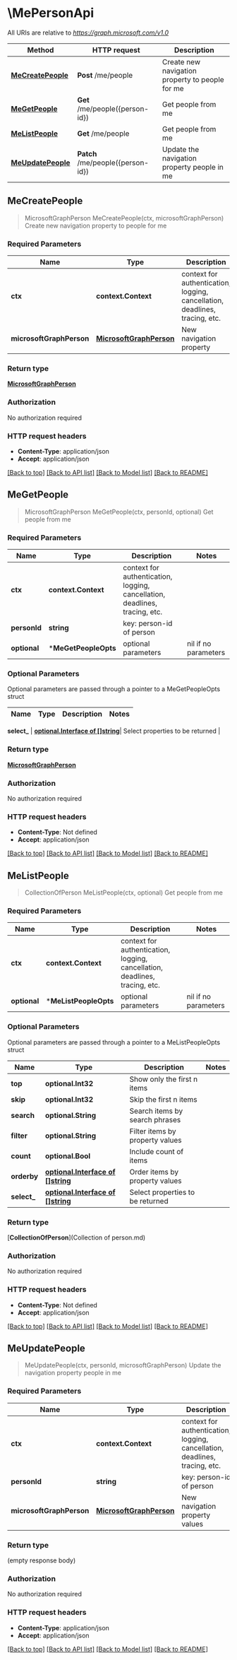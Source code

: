 # \MePersonApi

All URIs are relative to *https://graph.microsoft.com/v1.0*

Method | HTTP request | Description
------------- | ------------- | -------------
[**MeCreatePeople**](MePersonApi.md#MeCreatePeople) | **Post** /me/people | Create new navigation property to people for me
[**MeGetPeople**](MePersonApi.md#MeGetPeople) | **Get** /me/people({person-id}) | Get people from me
[**MeListPeople**](MePersonApi.md#MeListPeople) | **Get** /me/people | Get people from me
[**MeUpdatePeople**](MePersonApi.md#MeUpdatePeople) | **Patch** /me/people({person-id}) | Update the navigation property people in me



## MeCreatePeople

> MicrosoftGraphPerson MeCreatePeople(ctx, microsoftGraphPerson)
Create new navigation property to people for me

### Required Parameters


Name | Type | Description  | Notes
------------- | ------------- | ------------- | -------------
**ctx** | **context.Context** | context for authentication, logging, cancellation, deadlines, tracing, etc.
**microsoftGraphPerson** | [**MicrosoftGraphPerson**](MicrosoftGraphPerson.md)| New navigation property | 

### Return type

[**MicrosoftGraphPerson**](microsoft.graph.person.md)

### Authorization

No authorization required

### HTTP request headers

- **Content-Type**: application/json
- **Accept**: application/json

[[Back to top]](#) [[Back to API list]](../README.md#documentation-for-api-endpoints)
[[Back to Model list]](../README.md#documentation-for-models)
[[Back to README]](../README.md)


## MeGetPeople

> MicrosoftGraphPerson MeGetPeople(ctx, personId, optional)
Get people from me

### Required Parameters


Name | Type | Description  | Notes
------------- | ------------- | ------------- | -------------
**ctx** | **context.Context** | context for authentication, logging, cancellation, deadlines, tracing, etc.
**personId** | **string**| key: person-id of person | 
 **optional** | ***MeGetPeopleOpts** | optional parameters | nil if no parameters

### Optional Parameters

Optional parameters are passed through a pointer to a MeGetPeopleOpts struct


Name | Type | Description  | Notes
------------- | ------------- | ------------- | -------------

 **select_** | [**optional.Interface of []string**](string.md)| Select properties to be returned | 

### Return type

[**MicrosoftGraphPerson**](microsoft.graph.person.md)

### Authorization

No authorization required

### HTTP request headers

- **Content-Type**: Not defined
- **Accept**: application/json

[[Back to top]](#) [[Back to API list]](../README.md#documentation-for-api-endpoints)
[[Back to Model list]](../README.md#documentation-for-models)
[[Back to README]](../README.md)


## MeListPeople

> CollectionOfPerson MeListPeople(ctx, optional)
Get people from me

### Required Parameters


Name | Type | Description  | Notes
------------- | ------------- | ------------- | -------------
**ctx** | **context.Context** | context for authentication, logging, cancellation, deadlines, tracing, etc.
 **optional** | ***MeListPeopleOpts** | optional parameters | nil if no parameters

### Optional Parameters

Optional parameters are passed through a pointer to a MeListPeopleOpts struct


Name | Type | Description  | Notes
------------- | ------------- | ------------- | -------------
 **top** | **optional.Int32**| Show only the first n items | 
 **skip** | **optional.Int32**| Skip the first n items | 
 **search** | **optional.String**| Search items by search phrases | 
 **filter** | **optional.String**| Filter items by property values | 
 **count** | **optional.Bool**| Include count of items | 
 **orderby** | [**optional.Interface of []string**](string.md)| Order items by property values | 
 **select_** | [**optional.Interface of []string**](string.md)| Select properties to be returned | 

### Return type

[**CollectionOfPerson**](Collection of person.md)

### Authorization

No authorization required

### HTTP request headers

- **Content-Type**: Not defined
- **Accept**: application/json

[[Back to top]](#) [[Back to API list]](../README.md#documentation-for-api-endpoints)
[[Back to Model list]](../README.md#documentation-for-models)
[[Back to README]](../README.md)


## MeUpdatePeople

> MeUpdatePeople(ctx, personId, microsoftGraphPerson)
Update the navigation property people in me

### Required Parameters


Name | Type | Description  | Notes
------------- | ------------- | ------------- | -------------
**ctx** | **context.Context** | context for authentication, logging, cancellation, deadlines, tracing, etc.
**personId** | **string**| key: person-id of person | 
**microsoftGraphPerson** | [**MicrosoftGraphPerson**](MicrosoftGraphPerson.md)| New navigation property values | 

### Return type

 (empty response body)

### Authorization

No authorization required

### HTTP request headers

- **Content-Type**: application/json
- **Accept**: application/json

[[Back to top]](#) [[Back to API list]](../README.md#documentation-for-api-endpoints)
[[Back to Model list]](../README.md#documentation-for-models)
[[Back to README]](../README.md)

